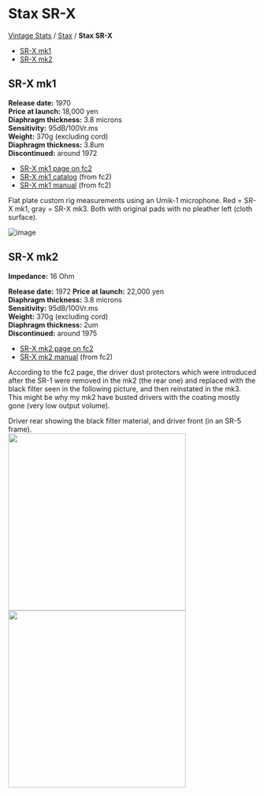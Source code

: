 # Stax SR-X

[Vintage Stats](../) / [Stax](./) / **Stax SR-X**

- [SR-X mk1](#sr-x-mk1)
- [SR-X mk2](#sr-x-mk2)

## SR-X mk1

**Release date:** 1970  
**Price at launch:** 18,000 yen  
**Diaphragm thickness:** 3.8 microns  
**Sensitivity:** 95dB/100Vr.ms  
**Weight:** 370g (excluding cord)  
**Diaphragm thickness:** 3.8um  
**Discontinued:** around 1972

- [SR-X mk1 page on fc2](http://20cheaddatebase.web.fc2.com/STAX/SR-X.html)
- [SR-X mk1 catalog](../../assets/vintage-stats/stax/Stax-SR-X/SR-X-mk1-catalog.pdf) (from fc2)
- [SR-X mk1 manual](../../assets/vintage-stats/stax/Stax-SR-X/SR-X-mk1-manual.pdf) (from fc2)

Flat plate custom rig measurements using an Umik-1 microphone. Red = SR-X mk1, gray = SR-X mk3. Both with original pads with no pleather left (cloth surface).

![image](https://headphonegits.org/assets/vintage-stats/stax/Stax-SR-X/b422cbf2-aa24-4f90-a176-d726d5f45ed0.png)

## SR-X mk2

**Impedance:** 16 Ohm  

**Release date:** 1972
**Price at launch:** 22,000 yen  
**Diaphragm thickness:** 3.8 microns  
**Sensitivity:** 95dB/100Vr.ms  
**Weight:** 370g (excluding cord)  
**Diaphragm thickness:** 2um  
**Discontinued:** around 1975

- [SR-X mk2 page on fc2](http://20cheaddatebase.web.fc2.com/STAX/SR-XMK2.html)
- [SR-X mk2 manual](../../assets/vintage-stats/stax/Stax-SR-X/SR-X-mk2-manual.pdf) (from fc2)

According to the fc2 page, the driver dust protectors which were introduced after the SR-1 were removed in the mk2 (the rear one) and replaced with the black filter seen in the following picture, and then reinstated in the mk3. This might be why my mk2 have busted drivers with the coating mostly gone (very low output volume).

Driver rear showing the black filter material, and driver front (in an SR-5 frame).  
<a href="https://github.com/ludoo/HeadphoneGits/assets/66007/b99478e8-932a-4834-8d4d-f0bff0fdb533"><img src="https://github.com/ludoo/HeadphoneGits/assets/66007/b99478e8-932a-4834-8d4d-f0bff0fdb533" width="360" /></a>
<a href="https://github.com/ludoo/HeadphoneGits/assets/66007/14559307-5f78-49ba-be43-1beb262f9744"><img src="https://github.com/ludoo/HeadphoneGits/assets/66007/14559307-5f78-49ba-be43-1beb262f9744" width="360" /></a>



